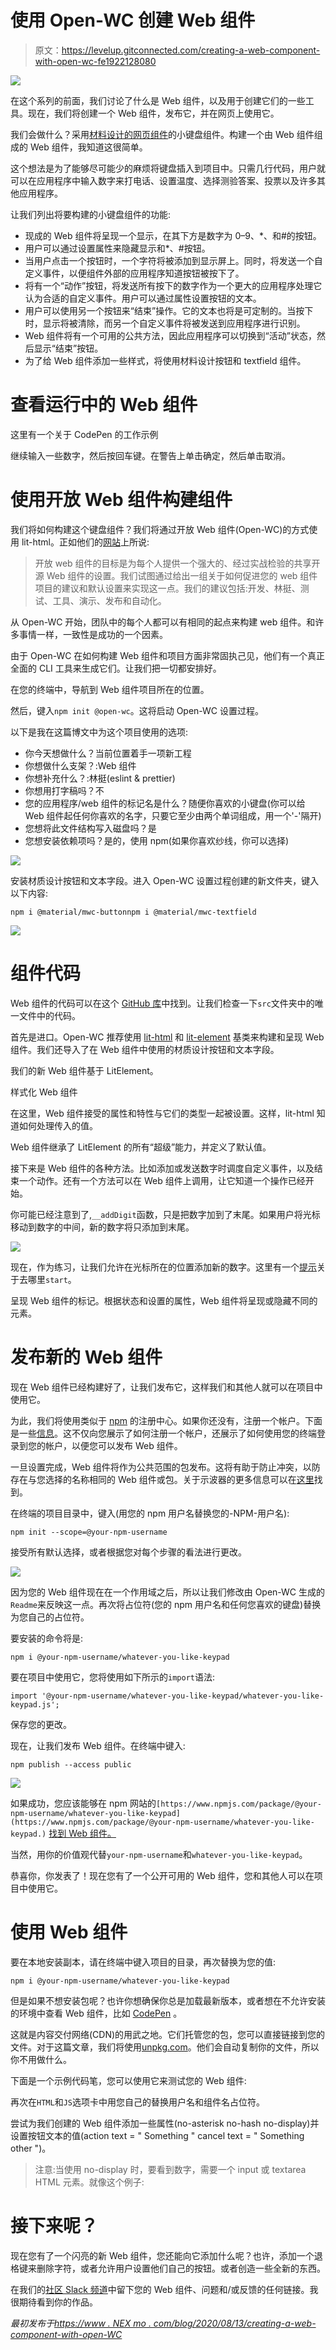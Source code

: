 # 使用 Open-WC 创建 Web 组件

> 原文：<https://levelup.gitconnected.com/creating-a-web-component-with-open-wc-fe1922128080>

![](img/49e97d5c2a7f3a3f0133f24b7005d983.png)

在这个系列的前面，我们讨论了什么是 Web 组件，以及用于创建它们的一些工具。现在，我们将创建一个 Web 组件，发布它，并在网页上使用它。

我们会做什么？采用[材料设计的网页组件](https://material-components.github.io/material-components-web-catalog/#/)的小键盘组件。构建一个由 Web 组件组成的 Web 组件，我知道这很简单。

这个想法是为了能够尽可能少的麻烦将键盘插入到项目中。只需几行代码，用户就可以在应用程序中输入数字来打电话、设置温度、选择测验答案、投票以及许多其他应用程序。

让我们列出将要构建的小键盘组件的功能:

*   现成的 Web 组件将呈现一个显示，在其下方是数字为 0–9、*、和#的按钮。
*   用户可以通过设置属性来隐藏显示和*、#按钮。
*   当用户点击一个按钮时，一个字符将被添加到显示屏上。同时，将发送一个自定义事件，以便组件外部的应用程序知道按钮被按下了。
*   将有一个“动作”按钮，将发送所有按下的数字作为一个更大的应用程序处理它认为合适的自定义事件。用户可以通过属性设置按钮的文本。
*   用户可以使用另一个按钮来“结束”操作。它的文本也将是可定制的。当按下时，显示将被清除，而另一个自定义事件将被发送到应用程序进行识别。
*   Web 组件将有一个可用的公共方法，因此应用程序可以切换到“活动”状态，然后显示“结束”按钮。
*   为了给 Web 组件添加一些样式，将使用材料设计按钮和 textfield 组件。

# 查看运行中的 Web 组件

这里有一个关于 CodePen 的工作示例

继续输入一些数字，然后按回车键。在警告上单击确定，然后单击取消。

# 使用开放 Web 组件构建组件

我们将如何构建这个键盘组件？我们将通过开放 Web 组件(Open-WC)的方式使用 lit-html。正如他们的[网站](https://open-wc.org/guide/index.html)上所说:

> 开放 web 组件的目标是为每个人提供一个强大的、经过实战检验的共享开源 Web 组件的设置。我们试图通过给出一组关于如何促进您的 web 组件项目的建议和默认设置来实现这一点。我们的建议包括:开发、林挺、测试、工具、演示、发布和自动化。

从 Open-WC 开始，团队中的每个人都可以有相同的起点来构建 web 组件。和许多事情一样，一致性是成功的一个因素。

由于 Open-WC 在如何构建 Web 组件和项目方面非常固执己见，他们有一个真正全面的 CLI 工具来生成它们。让我们把一切都安排好。

在您的终端中，导航到 Web 组件项目所在的位置。

然后，键入`npm init @open-wc`。这将启动 Open-WC 设置过程。

以下是我在这篇博文中为这个项目使用的选项:

*   你今天想做什么？当前位置着手一项新工程
*   你想做什么支架？:Web 组件
*   你想补充什么？:林挺(eslint & prettier)
*   你想用打字稿吗？不
*   您的应用程序/web 组件的标记名是什么？随便你喜欢的小键盘(你可以给 Web 组件起任何你喜欢的名字，只要它至少由两个单词组成，用一个'-'隔开)
*   您想将此文件结构写入磁盘吗？是
*   您想安装依赖项吗？是的，使用 npm(如果你喜欢纱线，你可以选择)

![](img/52a13bc72eb09ecfdf340ea786692bf2.png)

安装材质设计按钮和文本字段。进入 Open-WC 设置过程创建的新文件夹，键入以下内容:

`npm i @material/mwc-buttonnpm i @material/mwc-textfield`

![](img/d26083e65317633b6e92874e25aac78c.png)

# 组件代码

Web 组件的代码可以在这个 [GitHub 库](https://github.com/nexmo-community/open-wc-keypad)中找到。让我们检查一下`src`文件夹中的唯一文件中的代码。

首先是进口。Open-WC 推荐使用 [lit-html](https://lit-html.polymer-project.org/) 和 [lit-element](https://lit-element.polymer-project.org/) 基类来构建和呈现 Web 组件。我们还导入了在 Web 组件中使用的材质设计按钮和文本字段。

我们的新 Web 组件基于 LitElement。

样式化 Web 组件

在这里，Web 组件接受的属性和特性与它们的类型一起被设置。这样，lit-html 知道如何处理传入的值。

Web 组件继承了 LitElement 的所有“超级”能力，并定义了默认值。

接下来是 Web 组件的各种方法。比如添加或发送数字时调度自定义事件，以及结束一个动作。还有一个方法可以在 Web 组件上调用，让它知道一个操作已经开始。

你可能已经注意到了,`__addDigit`函数，只是把数字加到了末尾。如果用户将光标移动到数字的中间，新的数字将只添加到末尾。

![](img/6fbea081c752ab1b7a6c8eebfc4045f4.png)

现在，作为练习，让我们允许在光标所在的位置添加新的数字。这里有一个[提示](https://developer.mozilla.org/en-US/docs/Web/API/HTMLInputElement/setSelectionRange)关于去哪里`start`。

呈现 Web 组件的标记。根据状态和设置的属性，Web 组件将呈现或隐藏不同的元素。

# 发布新的 Web 组件

现在 Web 组件已经构建好了，让我们发布它，这样我们和其他人就可以在项目中使用它。

为此，我们将使用类似于 [npm](https://www.npmjs.com/) 的注册中心。如果你还没有，注册一个帐户。下面是一些[信息](https://docs.npmjs.com/creating-a-new-npm-user-account)。这不仅向您展示了如何注册一个帐户，还展示了如何使用您的终端登录到您的帐户，以便您可以发布 Web 组件。

一旦设置完成，Web 组件将作为公共范围的包发布。这将有助于防止冲突，以防存在与您选择的名称相同的 Web 组件或包。关于示波器的更多信息可以在[这里](https://docs.npmjs.com/about-scopes)找到。

在终端的项目目录中，键入(用您的 npm 用户名替换您的-NPM-用户名):

`npm init --scope=@your-npm-username`

接受所有默认选择，或者根据您对每个步骤的看法进行更改。

![](img/2bc9d1076909048e87874d70873169aa.png)

因为您的 Web 组件现在在一个作用域之后，所以让我们修改由 Open-WC 生成的`Readme`来反映这一点。再次将占位符(您的 npm 用户名和任何您喜欢的键盘)替换为您自己的占位符。

要安装的命令将是:

`npm i @your-npm-username/whatever-you-like-keypad`

要在项目中使用它，您将使用如下所示的`import`语法:

`import '@your-npm-username/whatever-you-like-keypad/whatever-you-like-keypad.js';`

保存您的更改。

现在，让我们发布 Web 组件。在终端中键入:

`npm publish --access public`

![](img/021735b5bbcba2e84fc9ed048808fd10.png)

如果成功，您应该能够在 npm 网站的`[https://www.npmjs.com/package/@your-npm-username/whatever-you-like-keypad](https://www.npmjs.com/package/@your-npm-username/whatever-you-like-keypad.)` [找到 Web 组件。](https://www.npmjs.com/package/@your-npm-username/whatever-you-like-keypad.)

当然，用你的价值观代替`your-npm-username`和`whatever-you-like-keypad`。

恭喜你，你发表了！现在您有了一个公开可用的 Web 组件，您和其他人可以在项目中使用它。

# 使用 Web 组件

要在本地安装副本，请在终端中键入项目的目录，再次替换为您的值:

`npm i @your-npm-username/whatever-you-like-keypad`

但是如果不想安装包呢？也许你想确保你总是加载最新版本，或者想在不允许安装的环境中查看 Web 组件，比如 [CodePen](https://codepen.io) 。

这就是内容交付网络(CDN)的用武之地。它们托管您的包，您可以直接链接到您的文件。对于这篇文章，我们将使用[unpkg.com](https://unpkg.com/)。他们会自动复制你的文件，所以你不用做什么。

下面是一个示例代码笔，您可以使用它来测试您的 Web 组件:

再次在`HTML`和`JS`选项卡中用您自己的替换用户名和组件名占位符。

尝试为我们创建的 Web 组件添加一些属性(no-asterisk no-hash no-display)并设置按钮文本的值(action text = " Something " cancel text = " Something other ")。

> 注意:当使用 no-display 时，要看到数字，需要一个 input 或 textarea HTML 元素。就像这个例子:

# 接下来呢？

现在您有了一个闪亮的新 Web 组件，您还能向它添加什么呢？也许，添加一个退格键来删除字符，或者允许用户设置他们自己的按钮。或者创造一些全新的东西。

在我们的[社区 Slack 频道](https://developer.nexmo.com/slack)中留下您的 Web 组件、问题和/或反馈的任何链接。我很期待看到你的作品。

*最初发布于*[*https://www . NEX mo . com/blog/2020/08/13/creating-a-web-component-with-open-WC*](https://www.nexmo.com/blog/2020/08/13/creating-a-web-component-with-open-wc)